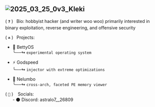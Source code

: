 ## ![2025_03_25_0v3_Kleki](https://github.com/user-attachments/assets/85f8dee5-c8ef-4809-b170-88089f53cf2f)

( `❓` ) &ensp;Bio: hobbyist hacker (and writer woo woo) primarily interested in binary exploitation, reverse engineering, and offensive security 

 
( `☘️` ) &ensp;Projects:  <br>
 - 🦢 BettyOS <br>
   ╰──↬ `experimental operating system`
 &nbsp;

 - ⚡ Godspeed <br>
   ╰──↬ `injector with extreme optimizations`
 &nbsp;

 - 🏮 Nelumbo <br>
   ╰──↬ `cross-arch, faceted PE memory viewer`
 &nbsp;

( `🔗` ) &ensp; Socials:  <br>
  &nbsp; &nbsp; &nbsp;  - ⚫ Discord: astralo7__26809 <br>
  
